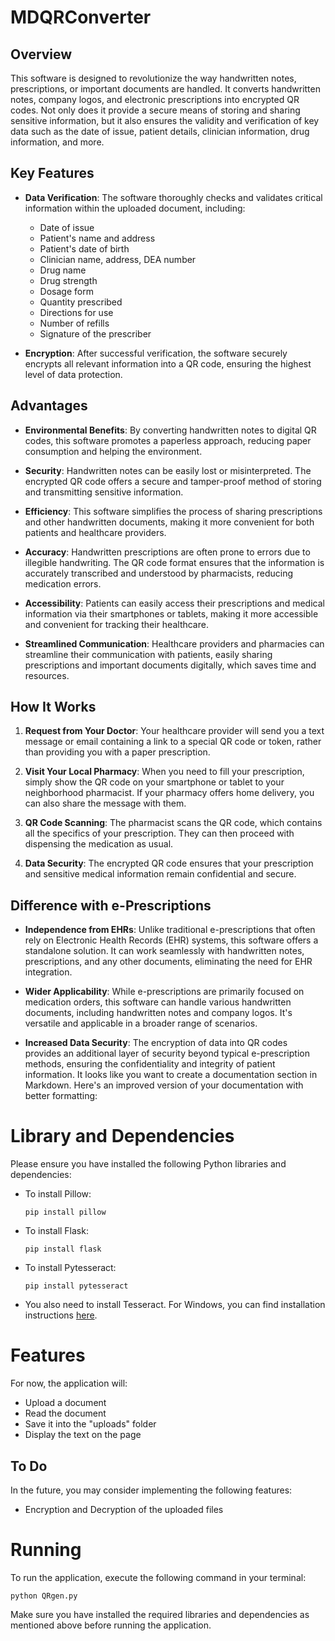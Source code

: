 #  MDQRConverter

## Overview

This software is designed to revolutionize the way handwritten notes, prescriptions, or important documents are handled. It converts handwritten notes, company logos, and electronic prescriptions into encrypted QR codes. Not only does it provide a secure means of storing and sharing sensitive information, but it also ensures the validity and verification of key data such as the date of issue, patient details, clinician information, drug information, and more.

## Key Features

- **Data Verification**: The software thoroughly checks and validates critical information within the uploaded document, including:
  - Date of issue
  - Patient's name and address
  - Patient's date of birth
  - Clinician name, address, DEA number
  - Drug name
  - Drug strength
  - Dosage form
  - Quantity prescribed
  - Directions for use
  - Number of refills
  - Signature of the prescriber

- **Encryption**: After successful verification, the software securely encrypts all relevant information into a QR code, ensuring the highest level of data protection.

## Advantages

- **Environmental Benefits**: By converting handwritten notes to digital QR codes, this software promotes a paperless approach, reducing paper consumption and helping the environment.

- **Security**: Handwritten notes can be easily lost or misinterpreted. The encrypted QR code offers a secure and tamper-proof method of storing and transmitting sensitive information.

- **Efficiency**: This software simplifies the process of sharing prescriptions and other handwritten documents, making it more convenient for both patients and healthcare providers.

- **Accuracy**: Handwritten prescriptions are often prone to errors due to illegible handwriting. The QR code format ensures that the information is accurately transcribed and understood by pharmacists, reducing medication errors.

- **Accessibility**: Patients can easily access their prescriptions and medical information via their smartphones or tablets, making it more accessible and convenient for tracking their healthcare.

- **Streamlined Communication**: Healthcare providers and pharmacies can streamline their communication with patients, easily sharing prescriptions and important documents digitally, which saves time and resources.

## How It Works

1. **Request from Your Doctor**: Your healthcare provider will send you a text message or email containing a link to a special QR code or token, rather than providing you with a paper prescription.

2. **Visit Your Local Pharmacy**: When you need to fill your prescription, simply show the QR code on your smartphone or tablet to your neighborhood pharmacist. If your pharmacy offers home delivery, you can also share the message with them.

3. **QR Code Scanning**: The pharmacist scans the QR code, which contains all the specifics of your prescription. They can then proceed with dispensing the medication as usual.

4. **Data Security**: The encrypted QR code ensures that your prescription and sensitive medical information remain confidential and secure.

## Difference with e-Prescriptions

- **Independence from EHRs**: Unlike traditional e-prescriptions that often rely on Electronic Health Records (EHR) systems, this software offers a standalone solution. It can work seamlessly with handwritten notes, prescriptions, and any other documents, eliminating the need for EHR integration.

- **Wider Applicability**: While e-prescriptions are primarily focused on medication orders, this software can handle various handwritten documents, including handwritten notes and company logos. It's versatile and applicable in a broader range of scenarios.

- **Increased Data Security**: The encryption of data into QR codes provides an additional layer of security beyond typical e-prescription methods, ensuring the confidentiality and integrity of patient information.
It looks like you want to create a documentation section in Markdown. Here's an improved version of your documentation with better formatting:

# Library and Dependencies

Please ensure you have installed the following Python libraries and dependencies:

- To install Pillow:
  ```
  pip install pillow
  ```

- To install Flask:
  ```
  pip install flask
  ```

- To install Pytesseract:
  ```
  pip install pytesseract
  ```

- You also need to install Tesseract. For Windows, you can find installation instructions [here](https://tesseract-ocr.github.io/tessdoc/Installation.html).

# Features

For now, the application will:
- Upload a document
- Read the document
- Save it into the "uploads" folder
- Display the text on the page

## To Do

In the future, you may consider implementing the following features:
- Encryption and Decryption of the uploaded files

# Running

To run the application, execute the following command in your terminal:

```
python QRgen.py
```

Make sure you have installed the required libraries and dependencies as mentioned above before running the application.
```
